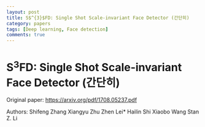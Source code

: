 ```yaml
---
layout: post
title: S$^{3}$FD: Single Shot Scale-invariant Face Detector (간단히)
category: papers
tags: [Deep learning, Face detection]
comments: true
---
```


# S$^{3}$FD: Single Shot Scale-invariant Face Detector (간단히)

Original paper: https://arxiv.org/pdf/1708.05237.pdf

Authors: Shifeng Zhang Xiangyu Zhu Zhen Lei* Hailin Shi Xiaobo Wang Stan Z. Li

